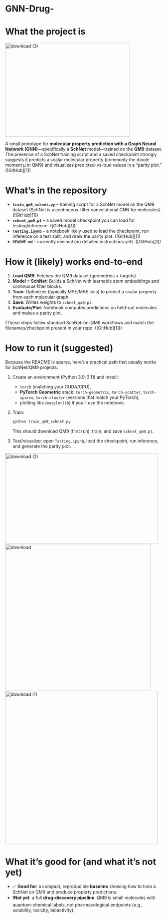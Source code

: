 # GNN-Drug-

# What the project is
<img width="400" height="300" alt="download (3)" src="https://github.com/user-attachments/assets/264e20e9-ca69-461b-9a7c-401e32e07185" />

A small prototype for **molecular property prediction with a Graph Neural Network (GNN)**—specifically a **SchNet** model—trained on the **QM9** dataset. The presence of a SchNet training script and a saved checkpoint strongly suggests it predicts a scalar molecular property (commonly the dipole moment μ in QM9) and visualizes predicted-vs-true values in a “parity plot.” ([GitHub][1])

# What’s in the repository

* **`train_qm9_schnet.py`** – training script for a SchNet model on the QM9 dataset (SchNet is a continuous-filter convolutional GNN for molecules). ([GitHub][1])
* **`schnet_qm9.pt`** – a saved model checkpoint you can load for testing/inference. ([GitHub][1])
* **`Testing.ipynb`** – a notebook likely used to load the checkpoint, run inference on a test split, and draw the parity plot. ([GitHub][1])
* **`README.md`** – currently minimal (no detailed instructions yet). ([GitHub][1])

# How it (likely) works end-to-end

1. **Load QM9**: Fetches the QM9 dataset (geometries + targets).
2. **Model = SchNet**: Builds a SchNet with learnable atom embeddings and continuous filter blocks.
3. **Train**: Optimizes (typically MSE/MAE loss) to predict a scalar property from each molecular graph.
4. **Save**: Writes weights to `schnet_qm9.pt`.
5. **Evaluate/Plot**: Notebook computes predictions on held-out molecules and makes a parity plot.

(Those steps follow standard SchNet-on-QM9 workflows and match the filenames/checkpoint present in your repo. ([GitHub][1]))

# How to run it (suggested)

Because the README is sparse, here’s a practical path that usually works for SchNet/QM9 projects:

1. Create an environment (Python 3.9–3.11) and install:

   * `torch` (matching your CUDA/CPU),
   * **PyTorch Geometric** stack: `torch-geometric`, `torch-scatter`, `torch-sparse`, `torch-cluster` (versions that match your PyTorch),
   * plotting libs (`matplotlib`) if you’ll use the notebook.
2. Train:

   ```bash
   python train_qm9_schnet.py
   ```

   This should download QM9 (first run), train, and save `schnet_qm9.pt`.
3. Test/visualize: open `Testing.ipynb`, load the checkpoint, run inference, and generate the parity plot.

  <img width="490" height="290" alt="download (2)" src="https://github.com/user-attachments/assets/45a03208-64ff-4a0a-a39d-5bc8714f83b6" />


<img width="467" height="470" alt="download" src="https://github.com/user-attachments/assets/82de7fea-fab2-4c76-a9a0-5f28ad8a9214" />

<img width="489" height="490" alt="download (1)" src="https://github.com/user-attachments/assets/17585b71-0db2-44a8-96bd-052d36492e77" />

# What it’s good for (and what it’s not yet)

* ✅ **Good for**: a compact, reproducible **baseline** showing how to train a SchNet on QM9 and produce property predictions.
* ❗**Not yet**: a full **drug-discovery pipeline**. QM9 is small molecules with quantum-chemical labels, not pharmacological endpoints (e.g., solubility, toxicity, bioactivity).



  
